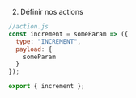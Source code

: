 2. Définir nos actions

```js
//action.js
const increment = someParam => ({
  type: "INCREMENT",
  payload: {
    someParam
  }
});

export { increment };
```
